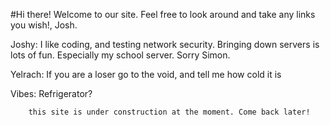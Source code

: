 #Hi there! Welcome to our site. Feel free to look around and take any links you wish!, Josh.

Joshy: I like coding, and testing network security. Bringing down servers is lots of fun. Especially my school server. Sorry Simon.


Yelrach: If you are a loser go to the void, and tell me how cold it is

Vibes: Refrigerator?



        this site is under construction at the moment. Come back later!
             
